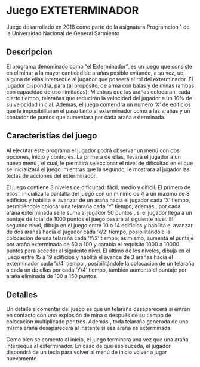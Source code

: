# Juego EXTETERMINADOR

Juego desarrollado en 2018 como parte de la asignatura Programcion 1 de la Universidad Nacional de General Sarmiento

## Descripcion
El programa denominado como “el Exterminador”, es un juego que consiste en eliminar a la mayor cantidad de arañas posible evitando, a su vez, ue alguna de ellas interseque al jugador que poseerá el rol del exterminador. 
El jugador dispondrá, para tal propósito, de arma con balas y de minas (ambas con capacidad de uso ilimitadas); Mientras que las arañas colocaran, cada cierto tiempo, telarañas que reducirán la velocidad del jugador a un 10% de su velocidad inicial.
Además, el juego contendrá un numero ‘X’ de edificios que le imposibilitaran el paso tanto al exterminador como a las arañas y un contador de puntos que aumentara por cada araña exterminada.
## Caracteristias del juego

Al ejecutar este programa el jugador podrá observar un menú con dos opciones, inicio y controles. La primera de ellas, llevara el jugador a un nuevo menú , el cual, le permitirá seleccionar el nivel de dificultad en el que se inicializará el juego; 
mientras que la segundo, le mostrara al jugador las teclas de acciones del exterminador.

El juego contiene 3 niveles de dificultad: fácil, medio y difícil. El primero de ellos , inicializa la pantalla del juego con un mínimo de 4 a un máximo de 8 edificios y habilita el avanzar de un araña hacia el jugador cada ‘X’ tiempo, permitiéndole
colocar una telaraña cada ‘Y’ tiempo; además , por cada araña exterminada se le suma al jugador 50 puntos , si el jugador llega a un puntaje de total de 1000 puntos el juego pasara al siguiente nivel. El segundo nivel, dibuja en el juego entre 10 o 
14 edificios y habilita el avanzar de dos arañas hacia el jugador cada ‘x/2’ tiempo, posibilitándole la colocación de una telaraña cada ‘Y/2’ tiempo; asimismo, aumenta el puntaje por araña exterminada de 50 a 100 y cambia el requisito 1000 a 10000 
puntos para acceder al siguiente nivel. El último de los niveles, dibuja en el juego entre 15 a 19 edificios y hablita el avance de 3 arañas hacia el exterminador cada ‘x/4’ tiempo , posibilitándole la colocación de un telaraña a cada un de ellas por
cada ‘Y/4’ tiempo, también aumenta el puntaje por araña eliminada de 100 a 150 puntos. 

## Detalles
Un detalle a comentar del juego es que un telaraña desaparecerá si entran en contacto con una explosión de mina o después de su tiempo de colocación multiplicado por tres. Además , toda telaraña generada
de una misma araña desaparecerá al instante si esa araña es exterminada.

Como bien se comento al inicio, el juego terminara una vez que una araña interseque al exterminador. En caso de que eso suceda, el jugador dispondrá de un tecla para volver al menú 
de inicio volver a jugar nuevamente.
